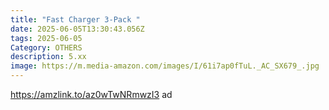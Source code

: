 ```yaml
---
title: "Fast Charger 3-Pack "
date: 2025-06-05T13:30:43.056Z
tags: 2025-06-05
Category: OTHERS
description: 5.xx
image: https://m.media-amazon.com/images/I/61i7ap0fTuL._AC_SX679_.jpg
---
```

https://amzlink.to/az0wTwNRmwzI3    ad